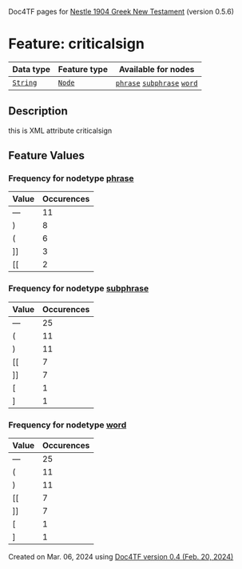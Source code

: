 Doc4TF pages for [Nestle 1904 Greek New Testament](https://github.com/saulocantanhede/tfgreek2/tree/main/tf) (version 0.5.6)
# Feature: criticalsign
Data type|Feature type|Available for nodes
---|---|---
[`String`](featurebydatatype.md#string)|[`Node`](featurebytype.md#node)| [`phrase`](featurebynodetype.md#phrase)  [`subphrase`](featurebynodetype.md#subphrase)  [`word`](featurebynodetype.md#word) 
## Description
this is XML attribute criticalsign
## Feature Values
### Frequency for nodetype [phrase](featurebynodetype.md#phrase)
Value|Occurences
---|---
—|11
)|8
(|6
]]|3
[[|2
### Frequency for nodetype [subphrase](featurebynodetype.md#subphrase)
Value|Occurences
---|---
—|25
(|11
)|11
[[|7
]]|7
[|1
]|1
### Frequency for nodetype [word](featurebynodetype.md#word)
Value|Occurences
---|---
—|25
(|11
)|11
[[|7
]]|7
[|1
]|1
 

Created on Mar. 06, 2024 using [Doc4TF  version 0.4 (Feb. 20, 2024)](https://github.com/tonyjurg/Doc4TF) 